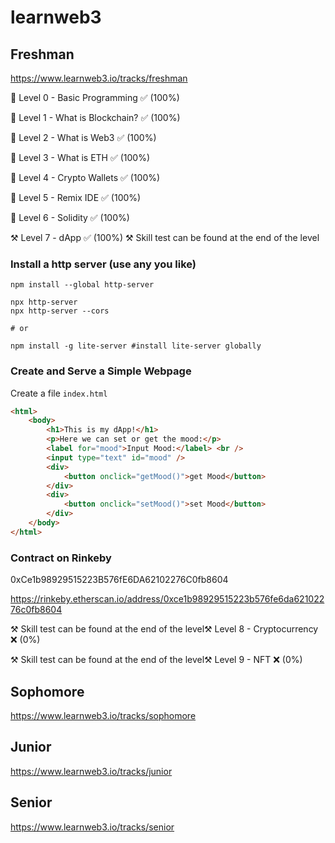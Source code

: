 # learnweb3

## Freshman
https://www.learnweb3.io/tracks/freshman

🔗 Level 0 - Basic Programming ✅ (100%)

🔗 Level 1 - What is Blockchain? ✅ (100%)

🔗 Level 2 - What is Web3 ✅ (100%)

🔗 Level 3 - What is ETH ✅ (100%)

🔗 Level 4 - Crypto Wallets ✅ (100%)

🔗 Level 5 - Remix IDE ✅ (100%)

🔗 Level 6 - Solidity ✅ (100%)

⚒️ Level 7 - dApp ✅ (100%)
⚒️ Skill test can be found at the end of the level

### Install a http server (use any you like)
```shell
npm install --global http-server

npx http-server
npx http-server --cors

# or

npm install -g lite-server #install lite-server globally
```

### Create and Serve a Simple Webpage

Create a file `index.html`

```html
<html>
    <body>
        <h1>This is my dApp!</h1>
        <p>Here we can set or get the mood:</p>
        <label for="mood">Input Mood:</label> <br />
        <input type="text" id="mood" />
        <div>
            <button onclick="getMood()">get Mood</button>
        </div>
        <div>
            <button onclick="setMood()">set Mood</button>
        </div>
    </body>
</html>
```

### Contract on Rinkeby
0xCe1b98929515223B576fE6DA62102276C0fb8604

https://rinkeby.etherscan.io/address/0xce1b98929515223b576fe6da62102276c0fb8604



⚒️ Skill test can be found at the end of the level⚒️ Level 8 - Cryptocurrency ❌ (0%)

⚒️ Skill test can be found at the end of the level⚒️ Level 9 - NFT ❌ (0%)

## Sophomore
https://www.learnweb3.io/tracks/sophomore

## Junior
https://www.learnweb3.io/tracks/junior

## Senior
https://www.learnweb3.io/tracks/senior